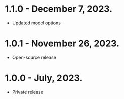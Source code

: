 # 1.1.0 - December 7, 2023.

- Updated model options

# 1.0.1 - November 26, 2023.

- Open-source release

# 1.0.0 - July, 2023.

- Private release
